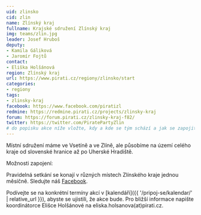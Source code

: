 ```yaml
---
uid: zlinsko
cid: zlin
name: Zlínský kraj
fullname: Krajské sdružení Zlínský kraj
img: teams/zlin.jpg
leader: Josef Hruboš
deputy:
- Kamila Gáliková
- Jaromír Fojtů
contact:
- Eliška Holšánová
region: Zlínský kraj
url: https://www.pirati.cz/regiony/zlinsko/start
categories:
- regiony
tags:
- zlinsky-kraj
facebook: https://www.facebook.com/piratizl
redmine: https://redmine.pirati.cz/projects/zlinsky-kraj
forum: https://forum.pirati.cz/zlinsky-kraj-f82/
twitter: https://twitter.com/PiratePartyZlin
# do popisku akce níže vložte, kdy a kde se tým schází a jak se zapojit
---
```


Místní sdružení máme ve Vsetíně a ve Zlíně, ale působíme na území celého kraje od slovenské hranice až po Uherské Hradiště.

Možnosti zapojení:

Pravidelná setkání se konají v různých místech Zlínského kraje jednou měsíčně. Sledujte náš [Facebook](https://www.facebook.com/pg/piratizl/events/).

Podívejte se na konkrétní termíny akcí v [kalendáři]({{ '/pripoj-se/kalendar/' | relative_url }}),
abyste se ujistili, že akce bude. Pro bližší informace napište koordinátorce Elišce Holšánové na eliska.holsanova(аt)pirati.cz.
